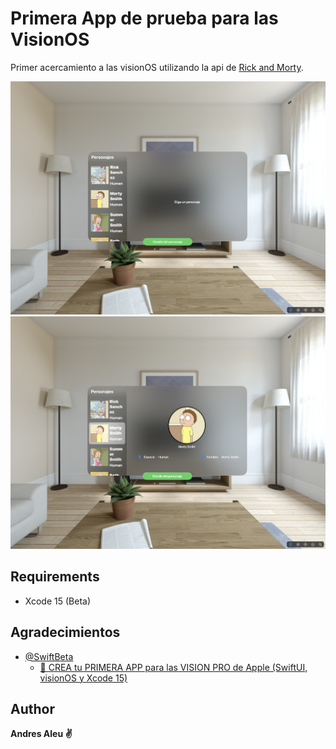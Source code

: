 #  Primera App de prueba para las VisionOS 

Primer acercamiento a las visionOS utilizando la api de [Rick and Morty](https://rickandmortyapi.com/documentation).


![alt text](Screenshots/FirstAppVisionOS.png)![alt text](Screenshots/FirstAppVisionOSDetail.png)

## Requirements

- Xcode 15 (Beta)

## Agradecimientos

- [@SwiftBeta](https://www.swiftbeta.com/)
    - [🥽 CREA tu PRIMERA APP para las VISION PRO de Apple (SwiftUI, visionOS y Xcode 15)](https://www.youtube.com/watch?v=8MCaaPzW1os&t=1045s)

## Author

**Andres Aleu :v:**



